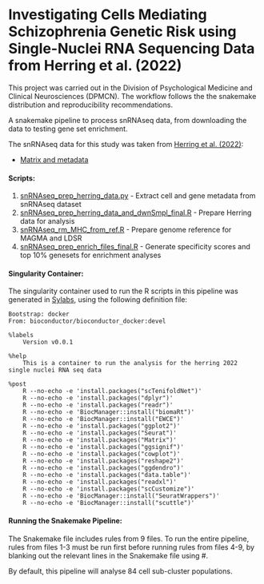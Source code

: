 # Investigating Cells Mediating Schizophrenia Genetic Risk using Single-Nuclei RNA Sequencing Data from Herring et al. (2022)

This project was carried out in the Division of Psychological Medicine and Clinical Neurosciences (DPMCN). The workflow follows the the snakemake distribution and reproducibility recommendations.

A snakemake pipeline to process snRNAseq data, from downloading the data to testing gene set enrichment.

The snRNAseq data for this study was taken from [Herring et al. (2022)](https://doi.org/10.1016/j.cell.2022.09.039):

* [Matrix and metadata](https://storage.googleapis.com/neuro-dev/Processed_data/RNA-all_full-counts-and-downsampled-CPM.h5ad)

#### Scripts:
1. [snRNAseq_prep_herring_data.py](workflow/scripts/snRNAseq_prep_herring_data.py) - Extract cell and gene metadata from snRNAseq dataset
2. [snRNAseq_prep_herring_data_and_dwnSmpl_final.R](workflow/scripts/snRNAseq_prep_herring_data_and_dwnSmpl_final.R) - Prepare Herring data for analysis 
3. [snRNAseq_rm_MHC_from_ref.R](workflow/scripts/snRNAseq_rm_MHC_from_ref.R) - Prepare genome reference for MAGMA and LDSR
4. [snRNAseq_prep_enrich_files_final.R](workflow/scripts/snRNAseq_prep_enrich_files_final.R) - Generate specificity scores and top 10% genesets for enrichment analyses
<!-- 5. snRNAseq_get_and_munge_GWAS_for_MAGMA.sh - Download and prepare GWAS summary statistics for [schizophrenia](https://figshare.com/ndownloader/files/28169757) ([Trubetskoy et al., 2022](https://doi.org/10.1038/s41586-022-04434-5)) and [height](https://portals.broadinstitute.org/collaboration/giant/images/6/63/Meta-analysis_Wood_et_al%2BUKBiobank_2018.txt.gz) ([Yengo et al., 2018](https://doi.org/10.1093/hmg/ddy271)) -->
<!-- 6. snRNAseq_plot_MAGMA_and_LDSR.R -->
<!-- 7. snRNAseq_plot_rare_variants.R -->

#### Singularity Container:
The singularity container used to run the R scripts in this pipeline was generated in [Sylabs](https://cloud.sylabs.io/), using the following definition file:

```
Bootstrap: docker
From: bioconductor/bioconductor_docker:devel

%labels
    Version v0.0.1

%help
    This is a container to run the analysis for the herring 2022 single nuclei RNA seq data

%post
    R --no-echo -e 'install.packages("scTenifoldNet")'
    R --no-echo -e 'install.packages("dplyr")'
    R --no-echo -e 'install.packages("readr")'
    R --no-echo -e 'BiocManager::install("biomaRt")'
    R --no-echo -e 'BiocManager::install("EWCE")'
    R --no-echo -e 'install.packages("ggplot2")'
    R --no-echo -e 'install.packages("Seurat")'
    R --no-echo -e 'install.packages("Matrix")'
    R --no-echo -e 'install.packages("ggsignif")'
    R --no-echo -e 'install.packages("cowplot")'
    R --no-echo -e 'install.packages("reshape2")'
    R --no-echo -e 'install.packages("ggdendro")'
    R --no-echo -e 'install.packages("data.table")'
    R --no-echo -e 'install.packages("readxl")'
    R --no-echo -e 'install.packages("scCustomize")'
    R --no-echo -e 'BiocManager::install("SeuratWrappers")'
    R --no-echo -e 'BiocManager::install("scuttle")'
```

#### Running the Snakemake Pipeline:
The Snakemake file includes rules from 9 files. To run the entire pipeline, rules from files 1-3 must be run first before running rules from files 4-9, by blanking out the relevant lines in the Snakemake file using #.

By default, this pipeline will analyse 84 cell sub-cluster populations. 

